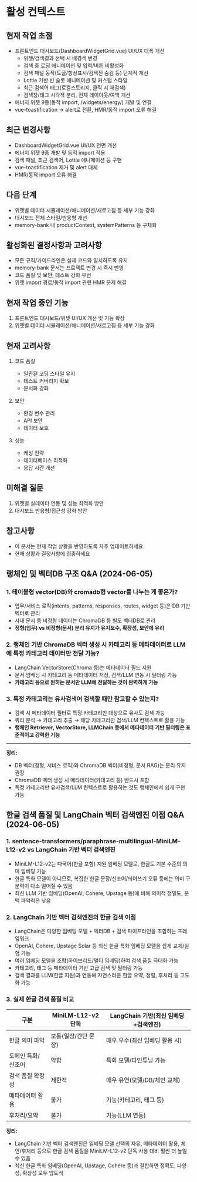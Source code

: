 # 활성 컨텍스트

## 현재 작업 초점
- 프론트엔드 대시보드(DashboardWidgetGrid.vue) UI/UX 대폭 개선
  - 위젯/검색결과 선택 시 배경색 변경
  - 검색 중 로딩 애니메이션 및 입력/버튼 비활성화
  - 검색 패널 동작(토글/항상표시/검색전 숨김 등) 단계적 개선
  - Lottie 기반 빈 슬롯 애니메이션 및 커스텀 스타일
  - 최근 검색어 태그(로컬스토리지, 클릭 시 재검색)
  - 검색창/태그 시각적 분리, 전체 레이아웃/여백 개선
- 에너지 위젯 9종(동적 import, /widgets/energy/) 개발 및 연결
- vue-toastification → alert로 전환, HMR/동적 import 오류 해결

## 최근 변경사항
- DashboardWidgetGrid.vue UI/UX 전면 개선
- 에너지 위젯 9종 개발 및 동적 import 적용
- 검색 패널, 최근 검색어, Lottie 애니메이션 등 구현
- vue-toastification 제거 및 alert 대체
- HMR/동적 import 오류 해결

## 다음 단계
- 위젯별 데이터 시뮬레이션/애니메이션/새로고침 등 세부 기능 강화
- 대시보드 전체 스타일/반응형 개선
- memory-bank 내 productContext, systemPatterns 등 구체화

## 활성화된 결정사항과 고려사항
- 모든 규칙/가이드라인은 실제 코드와 일치하도록 유지
- memory-bank 문서는 프로젝트 변경 시 즉시 반영
- 코드 품질 및 보안, 테스트 강화 우선
- 위젯 import 경로/동적 import 관련 HMR 문제 해결

## 현재 작업 중인 기능

1. 프론트엔드 대시보드/위젯 UI/UX 개선 및 기능 확장
2. 위젯별 데이터 시뮬레이션/애니메이션/새로고침 등 세부 기능 강화

## 현재 고려사항

1. 코드 품질
   - 일관된 코딩 스타일 유지
   - 테스트 커버리지 확보
   - 문서화 강화

2. 보안
   - 환경 변수 관리
   - API 보안
   - 데이터 보호

3. 성능
   - 캐싱 전략
   - 데이터베이스 최적화
   - 응답 시간 개선

## 미해결 질문

1. 위젯별 실데이터 연동 및 성능 최적화 방안
2. 대시보드 반응형/접근성 강화 방안

## 참고사항
- 이 문서는 현재 작업 상황을 반영하도록 자주 업데이트하세요
- 현재 상황과 결정사항에 집중하세요

## 랭체인 및 벡터DB 구조 Q&A (2024-06-05)

### 1. 테이블형 vector(DB)와 cromadb형 vector를 나누는 게 좋은가?
- 업무/서비스 로직(intents, patterns, responses, routes, widget 등)은 DB 기반 벡터로 관리
- 사내 문서 등 비정형 데이터는 ChromaDB 등 별도 벡터DB로 관리
- **정형(업무) vs 비정형(문서) 분리 유지가 유지보수, 확장성, 보안에 유리**

### 2. 랭체인 기반 ChromaDB 벡터 생성 시 카테고리 등 메타데이터로 LLM에 특정 카테고리 데이터만 전달 가능?
- LangChain VectorStore(Chroma 등)는 메타데이터 필드 지원
- 문서 임베딩 시 카테고리 등 메타데이터 저장, 검색/LLM 연동 시 필터링 가능
- **카테고리 등으로 원하는 문서만 LLM에 전달하는 것이 완벽하게 가능**

### 3. 특정 카테고리는 유사검색어 검색할 때만 참고할 수 있는지?
- 검색 시 메타데이터 필터로 특정 카테고리만 대상으로 유사도 검색 가능
- 쿼리 분석 → 카테고리 추출 → 해당 카테고리만 검색/LLM 컨텍스트로 활용 가능
- **랭체인 Retriever, VectorStore, LLMChain 등에서 메타데이터 기반 필터링은 표준적이고 강력한 기능**

---

**정리:**
- DB 벡터(정형, 서비스 로직)와 ChromaDB 벡터(비정형, 문서 RAG)는 분리 유지 권장
- ChromaDB 벡터 생성 시 메타데이터(카테고리 등) 반드시 포함
- 특정 카테고리만 유사검색/LLM 컨텍스트로 활용하는 것도 랭체인에서 쉽게 구현 가능 

## 한글 검색 품질 및 LangChain 벡터 검색엔진 이점 Q&A (2024-06-05)

### 1. sentence-transformers/paraphrase-multilingual-MiniLM-L12-v2 vs LangChain 기반 벡터 검색엔진

- MiniLM-L12-v2는 다국어(한글 포함) 지원 임베딩 모델로, 한글도 기본 수준의 의미 임베딩 가능
- 한글 특화 모델이 아니므로, 복잡한 한글 문장/신조어/띄어쓰기 오류 등에는 의미 구분력이 다소 떨어질 수 있음
- 최신 LLM 기반 임베딩(OpenAI, Cohere, Upstage 등)에 비해 의미적 정밀도, 문맥 파악력은 낮음

### 2. LangChain 기반 벡터 검색엔진의 한글 검색 이점

- LangChain은 다양한 임베딩 모델 + 벡터DB + 검색 파이프라인을 조합하는 프레임워크
- OpenAI, Cohere, Upstage Solar 등 최신 한글 특화 임베딩 모델을 쉽게 교체/실험 가능
- 여러 임베딩 모델을 조합(하이브리드/멀티 임베딩)하여 검색 품질 극대화 가능
- 카테고리, 태그 등 메타데이터 기반 고급 검색 및 필터링 가능
- 검색 결과를 LLM(한글 지원)과 연동해 자연스러운 한글 요약, 정렬, 후처리 등 고도화 가능

### 3. 실제 한글 검색 품질 비교

| 구분 | MiniLM-L12-v2 단독 | LangChain 기반(최신 임베딩+검색엔진) |
|------|--------------------|--------------------------------------|
| 한글 의미 파악 | 보통(일상/간단 문장) | 매우 우수(최신 임베딩 활용 시) |
| 도메인 특화/신조어 | 약함 | 특화 모델/파인튜닝 가능 |
| 검색 품질 확장성 | 제한적 | 매우 유연(모델/DB/체인 교체) |
| 메타데이터 활용 | 불가 | 가능(카테고리, 태그 등) |
| 후처리/요약 | 불가 | 가능(LLM 연동) |

**정리:**
- LangChain 기반 벡터 검색엔진은 임베딩 모델 선택의 자유, 메타데이터 활용, 체인/후처리 등으로 한글 검색 품질을 MiniLM-L12-v2 단독 사용 대비 훨씬 더 높일 수 있음
- 최신 한글 특화 임베딩(OpenAI, Upstage, Cohere 등)과 결합하면 정확도, 다양성, 확장성 모두 압도적 